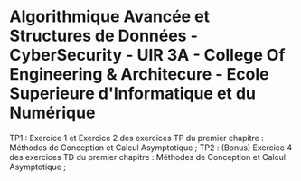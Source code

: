 # Algorithmique Avancée et Structures de Données - CyberSecurity - UIR 3A - College Of Engineering & Architecure - Ecole Superieure d'Informatique et du Numérique

TP1 : Exercice 1 et Exercice 2 des exercices TP du premier chapitre : Méthodes de Conception et Calcul Asymptotique ;
TP2 : (Bonus) Exercice 4 des exercices TD du premier chapitre : Méthodes de Conception et Calcul Asymptotique ;
